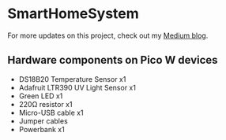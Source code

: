 # SmartHomeSystem
For more updates on this project, check out my [Medium blog](https://medium.com/@benji-IoT).

## Hardware components on Pico W devices
* DS18B20 Temperature Sensor x1
* Adafruit LTR390 UV Light Sensor x1
* Green LED x1
* 220Ω resistor x1
* Micro-USB cable x1
* Jumper cables
* Powerbank x1
